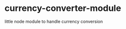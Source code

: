currency-converter-module
=========================

little node module to handle currency conversion
